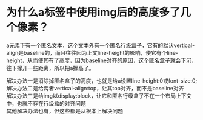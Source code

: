 # 为什么a标签中使用img后的高度多了几个像素？

a元素下有一个匿名文本，这个文本外有一个匿名行级盒子，它有的默认vertical-align是baseline的，而且往往因为上文line-height的影响，使它有个line-height，从而使其有了高度，因为baseline对齐的原因，这个匿名盒子就会下沉，往下撑开一些距离，所以把a撑高了。  

解决办法一是消除掉匿名盒子的高度，也就是给a设置line-height:0或font-size:0;  
解决办法二是给两者vertical-align:top，让其top对齐，而不是baseline对齐  
解决办法三是给img以display:block，让它和匿名行级盒子不在一个布局上下文中，也就不存在行级盒的对齐问题  
其他解决办法也有，但这些都是从根本上解决问题